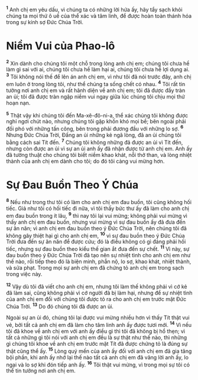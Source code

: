 <sup><b>1</b></sup> Anh chị em yêu dấu, vì chúng ta có những lời hứa ấy, hãy tẩy sạch khỏi chúng ta mọi thứ ô uế của thể xác và tâm linh, để được hoàn toàn thánh hóa trong sự kính sợ Đức Chúa Trời.

# Niềm Vui của Phao-lô
<sup><b>2</b></sup> Xin dành cho chúng tôi một chỗ trong lòng anh chị em; chúng tôi chưa hề làm gì sai với ai, chúng tôi chưa hề làm hại ai, chúng tôi chưa hề lợi dụng ai. <sup><b>3</b></sup> Tôi không nói thế để lên án anh chị em, vì như tôi đã nói trước đây, anh chị em luôn ở trong lòng tôi, như thể chúng ta sống chết có nhau. <sup><b>4</b></sup> Tôi rất tin tưởng nơi anh chị em và rất hãnh diện về anh chị em; tôi đã được đầy tràn an ủi; tôi đã được tràn ngập niềm vui ngay giữa lúc chúng tôi chịu mọi thứ hoạn nạn.

<sup><b>5</b></sup> Thật vậy khi chúng tôi đến Ma-xê-đô-ni-a, thể xác chúng tôi không được nghỉ ngơi chút nào, nhưng chúng tôi gặp khốn khó mọi bề; bên ngoài phải đối phó với những tấn công, bên trong phải đương đầu với những lo sợ. <sup><b>6</b></sup> Nhưng Đức Chúa Trời, Đấng an ủi những kẻ ngã lòng, đã an ủi chúng tôi bằng cách sai Tít đến. <sup><b>7</b></sup> Chúng tôi không những đã được an ủi vì Tít đến, nhưng còn được an ủi vì sự an ủi anh ấy đã nhận được từ anh chị em. Anh ấy đã tường thuật cho chúng tôi biết niềm khao khát, nỗi thở than, và lòng nhiệt thành của anh chị em dành cho tôi; do đó tôi càng vui mừng hơn.

# Sự Đau Buồn Theo Ý Chúa
<sup><b>8</b></sup> Nếu như trong thư tôi có làm cho anh chị em đau buồn, tôi cũng không hối tiếc. Giả như tôi có hối tiếc đi nữa, vì tôi thấy bức thư ấy đã làm cho anh chị em đau buồn trong ít lâu, <sup><b>9</b></sup> thì nay tôi lại vui mừng; không phải vui mừng vì thấy anh chị em đau buồn, nhưng vui mừng vì sự đau buồn ấy đã đưa đến sự ăn năn; vì anh chị em đau buồn theo ý Đức Chúa Trời, nên chúng tôi đã không gây thiệt hại gì cho anh chị em, <sup><b>10</b></sup> vì sự đau buồn theo ý Đức Chúa Trời đưa đến sự ăn năn để được cứu; đó là điều không có gì đáng phải hối tiếc, nhưng sự đau buồn theo kiểu thế gian ắt đưa đến sự chết. <sup><b>11</b></sup> Vì này, sự đau buồn theo ý Đức Chúa Trời đã tạo nên sự nhiệt tình cho anh chị em như thế nào, rồi tiếp theo đó là biện minh, phẫn nộ, lo sợ, khao khát, nhiệt thành, và sửa phạt. Trong mọi sự anh chị em đã chứng tỏ anh chị em trong sạch trong việc này.

<sup><b>12</b></sup> Vậy dù tôi đã viết cho anh chị em, nhưng tôi làm thế không phải vì cớ kẻ đã làm sai, cũng không phải vì cớ người đã bị làm hại, nhưng để sự nhiệt tình của anh chị em đối với chúng tôi được tỏ ra cho anh chị em trước mặt Đức Chúa Trời. <sup><b>13</b></sup> Do đó chúng tôi đã được an ủi.

Ngoài sự an ủi đó, chúng tôi lại được vui mừng nhiều hơn vì thấy Tít thật vui vẻ, bởi tất cả anh chị em đã làm cho tâm linh anh ấy được tươi mới. <sup><b>14</b></sup> Vì nếu tôi đã khoe về anh chị em với anh ấy điều gì thì tôi đã không bị hổ thẹn; vì tất cả những gì tôi nói với anh chị em đều là sự thật như thế nào, thì những gì chúng tôi khoe về anh chị em trước mặt Tít đã được chứng tỏ là đúng sự thật cũng thể ấy. <sup><b>15</b></sup> Lòng quý mến của anh ấy đối với anh chị em đã gia tăng bội phần, khi anh ấy nhớ lại thế nào tất cả anh chị em đã vâng lời anh ấy, lo ngại và lo sợ khi đón tiếp anh ấy. <sup><b>16</b></sup> Tôi thật vui mừng, vì trong mọi sự tôi có thể tin tưởng nơi anh chị em.

